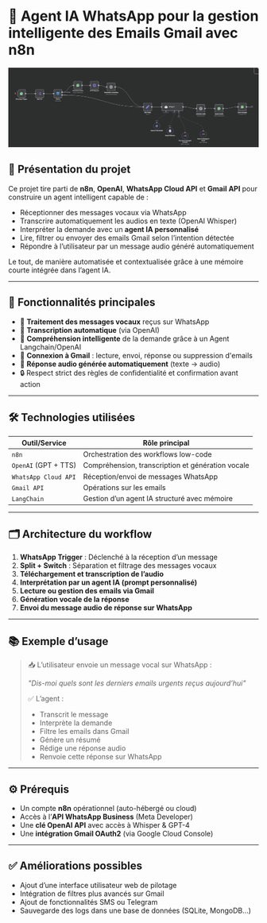 # 🤖 Agent IA WhatsApp pour la gestion intelligente des Emails Gmail avec n8n

![Aperçu du projet](https://github.com/Falleiz/Agent-IA-GmailBot-avec-WhatsApp-et-N8N/blob/main/Capture%20d%E2%80%99%C3%A9cran_2-7-2025_3322_falleiz.app.n8n.cloud.jpeg?raw=true)


## 📌 Présentation du projet

Ce projet tire parti de **n8n**, **OpenAI**, **WhatsApp Cloud API** et **Gmail API** pour construire un agent intelligent capable de :

- Réceptionner des messages vocaux via WhatsApp
- Transcrire automatiquement les audios en texte (OpenAI Whisper)
- Interpréter la demande avec un **agent IA personnalisé**
- Lire, filtrer ou envoyer des emails Gmail selon l’intention détectée
- Répondre à l’utilisateur par un message audio généré automatiquement

Le tout, de manière automatisée et contextualisée grâce à une mémoire courte intégrée dans l’agent IA.

---

## 🧠 Fonctionnalités principales

- 🎤 **Traitement des messages vocaux** reçus sur WhatsApp
- 📝 **Transcription automatique** (via OpenAI)
- 🤖 **Compréhension intelligente** de la demande grâce à un Agent Langchain/OpenAI
- 📧 **Connexion à Gmail** : lecture, envoi, réponse ou suppression d'emails
- 🔁 **Réponse audio générée automatiquement** (texte → audio)
- 🔒 Respect strict des règles de confidentialité et confirmation avant action

---

## 🛠️ Technologies utilisées

| Outil/Service        | Rôle principal                                 |
|----------------------|------------------------------------------------|
| `n8n`                | Orchestration des workflows low-code           |
| `OpenAI` (GPT + TTS) | Compréhension, transcription et génération vocale |
| `WhatsApp Cloud API` | Réception/envoi de messages WhatsApp           |
| `Gmail API`          | Opérations sur les emails                      |
| `LangChain`          | Gestion d’un agent IA structuré avec mémoire   |

---

## 🗂️ Architecture du workflow

1. **WhatsApp Trigger** : Déclenché à la réception d’un message
2. **Split + Switch** : Séparation et filtrage des messages vocaux
3. **Téléchargement et transcription de l’audio**
4. **Interprétation par un agent IA (prompt personnalisé)**
5. **Lecture ou gestion des emails via Gmail**
6. **Génération vocale de la réponse**
7. **Envoi du message audio de réponse sur WhatsApp**

---

## 📚 Exemple d’usage

> 📥 L’utilisateur envoie un message vocal sur WhatsApp :
>  
> *"Dis-moi quels sont les derniers emails urgents reçus aujourd’hui"*
>  
> ✅ L’agent :
> - Transcrit le message
> - Interprète la demande
> - Filtre les emails dans Gmail
> - Génère un résumé
> - Rédige une réponse audio
> - Renvoie cette réponse sur WhatsApp

---

## ⚙️ Prérequis

- Un compte **n8n** opérationnel (auto-hébergé ou cloud)
- Accès à l’**API WhatsApp Business** (Meta Developer)
- Une **clé OpenAI API** avec accès à Whisper & GPT-4
- Une **intégration Gmail OAuth2** (via Google Cloud Console)

---

## ✅ Améliorations possibles

- Ajout d’une interface utilisateur web de pilotage
- Intégration de filtres plus avancés sur Gmail
- Ajout de fonctionnalités SMS ou Telegram
- Sauvegarde des logs dans une base de données (SQLite, MongoDB…)



